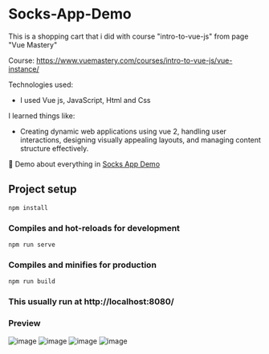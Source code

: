 # Socks-App-Demo

This is a shopping cart that i did with course "intro-to-vue-js" from page "Vue Mastery"

Course: https://www.vuemastery.com/courses/intro-to-vue-js/vue-instance/

Technologies used:
- I used Vue js, JavaScript, Html and Css

I learned things like:
- Creating dynamic web applications using vue 2, handling user interactions, designing visually appealing layouts, and managing content structure effectively.

📍 Demo about everything in [Socks App Demo](https://socks-app.netlify.app/)

## Project setup
```
npm install
```

### Compiles and hot-reloads for development
```
npm run serve
```

### Compiles and minifies for production
```
npm run build
```

### This usually run at http://localhost:8080/

### Preview  
![image](https://github.com/JanoM2/Journal/assets/78227130/5a2e8868-ccd8-4162-9448-7239bf19ff43)
![image](https://github.com/JanoM2/Journal/assets/78227130/3834dda5-bd52-46fa-ac28-89dc2154ce10)
![image](https://github.com/JanoM2/Journal/assets/78227130/8e6c7d97-1eb5-4651-8e4e-d62691683efc)
![image](https://github.com/JanoM2/Journal/assets/78227130/7aa68aaa-ed77-462e-925b-e24a88659a45)



